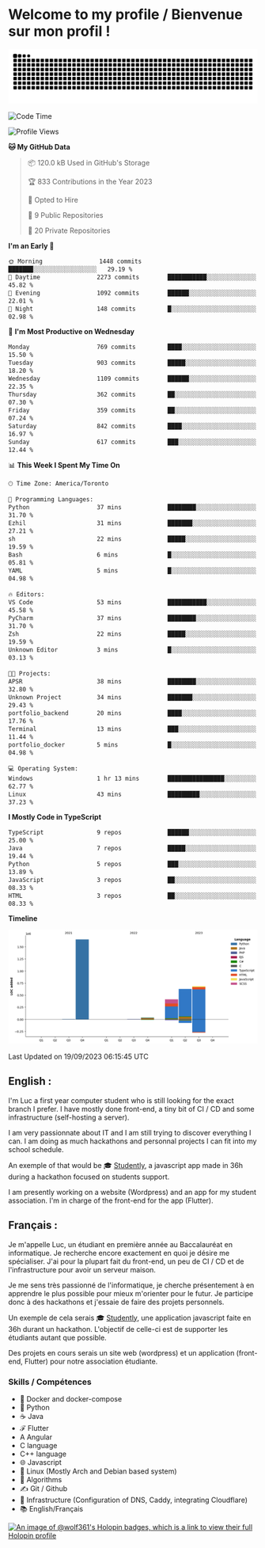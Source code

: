 # Welcome to my profile / Bienvenue sur mon profil !

![snake gif](https://github.com/wolf-361/wolf-361/blob/output/github-contribution-grid-snake.svg)

<!--START_SECTION:waka-->
![Code Time](http://img.shields.io/badge/Code%20Time-336%20hrs-blue)

![Profile Views](http://img.shields.io/badge/Profile%20Views-0-blue)

**🐱 My GitHub Data** 

> 📦 120.0 kB Used in GitHub's Storage 
 > 
> 🏆 833 Contributions in the Year 2023
 > 
> 💼 Opted to Hire
 > 
> 📜 9 Public Repositories 
 > 
> 🔑 20 Private Repositories 
 > 
**I'm an Early 🐤** 

```text
🌞 Morning                1448 commits        ███████░░░░░░░░░░░░░░░░░░   29.19 % 
🌆 Daytime                2273 commits        ███████████░░░░░░░░░░░░░░   45.82 % 
🌃 Evening                1092 commits        ██████░░░░░░░░░░░░░░░░░░░   22.01 % 
🌙 Night                  148 commits         █░░░░░░░░░░░░░░░░░░░░░░░░   02.98 % 
```
📅 **I'm Most Productive on Wednesday** 

```text
Monday                   769 commits         ████░░░░░░░░░░░░░░░░░░░░░   15.50 % 
Tuesday                  903 commits         █████░░░░░░░░░░░░░░░░░░░░   18.20 % 
Wednesday                1109 commits        ██████░░░░░░░░░░░░░░░░░░░   22.35 % 
Thursday                 362 commits         ██░░░░░░░░░░░░░░░░░░░░░░░   07.30 % 
Friday                   359 commits         ██░░░░░░░░░░░░░░░░░░░░░░░   07.24 % 
Saturday                 842 commits         ████░░░░░░░░░░░░░░░░░░░░░   16.97 % 
Sunday                   617 commits         ███░░░░░░░░░░░░░░░░░░░░░░   12.44 % 
```


📊 **This Week I Spent My Time On** 

```text
🕑︎ Time Zone: America/Toronto

💬 Programming Languages: 
Python                   37 mins             ████████░░░░░░░░░░░░░░░░░   31.70 % 
Ezhil                    31 mins             ███████░░░░░░░░░░░░░░░░░░   27.21 % 
sh                       22 mins             █████░░░░░░░░░░░░░░░░░░░░   19.59 % 
Bash                     6 mins              █░░░░░░░░░░░░░░░░░░░░░░░░   05.81 % 
YAML                     5 mins              █░░░░░░░░░░░░░░░░░░░░░░░░   04.98 % 

🔥 Editors: 
VS Code                  53 mins             ███████████░░░░░░░░░░░░░░   45.58 % 
PyCharm                  37 mins             ████████░░░░░░░░░░░░░░░░░   31.70 % 
Zsh                      22 mins             █████░░░░░░░░░░░░░░░░░░░░   19.59 % 
Unknown Editor           3 mins              █░░░░░░░░░░░░░░░░░░░░░░░░   03.13 % 

🐱‍💻 Projects: 
APSR                     38 mins             ████████░░░░░░░░░░░░░░░░░   32.80 % 
Unknown Project          34 mins             ███████░░░░░░░░░░░░░░░░░░   29.43 % 
portfolio_backend        20 mins             ████░░░░░░░░░░░░░░░░░░░░░   17.76 % 
Terminal                 13 mins             ███░░░░░░░░░░░░░░░░░░░░░░   11.44 % 
portfolio_docker         5 mins              █░░░░░░░░░░░░░░░░░░░░░░░░   04.98 % 

💻 Operating System: 
Windows                  1 hr 13 mins        ████████████████░░░░░░░░░   62.77 % 
Linux                    43 mins             █████████░░░░░░░░░░░░░░░░   37.23 % 
```

**I Mostly Code in TypeScript** 

```text
TypeScript               9 repos             ██████░░░░░░░░░░░░░░░░░░░   25.00 % 
Java                     7 repos             █████░░░░░░░░░░░░░░░░░░░░   19.44 % 
Python                   5 repos             ███░░░░░░░░░░░░░░░░░░░░░░   13.89 % 
JavaScript               3 repos             ██░░░░░░░░░░░░░░░░░░░░░░░   08.33 % 
HTML                     3 repos             ██░░░░░░░░░░░░░░░░░░░░░░░   08.33 % 
```



**Timeline**

![Lines of Code chart](https://raw.githubusercontent.com/wolf-361/wolf-361/main/assets/bar_graph.png)


 Last Updated on 19/09/2023 06:15:45 UTC
<!--END_SECTION:waka-->

## English : 

I'm Luc a first year computer student who is still looking for the exact branch I prefer. I have mostly done front-end, a tiny bit of CI / CD and some infrastructure (self-hosting a server).

I am very passionnate about IT and I am still trying to discover everything I can. I am doing as much hackathons and personnal projects I can fit into my school schedule.

An exemple of that would be 🎓 [Studently](https://github.com/wolf-361/Studently-CodeJam12), a javascript app made in 36h during a hackathon focused on students support.

I am presently working on a website (Wordpress) and an app for my student association. I'm in charge of the front-end for the app (Flutter).

## Français :

Je m'appelle Luc, un étudiant en première année au Baccalauréat en informatique. Je recherche encore exactement en quoi je désire me spécialiser. J'ai pour la plupart fait du front-end, un peu de CI / CD et de l'infrastructure pour avoir un serveur maison.

Je me sens très passionné de l'informatique, je cherche présentement à en apprendre le plus possible pour mieux m'orienter pour le futur. Je participe donc à des hackathons et j'essaie de faire des projets personnels.

Un exemple de cela serais 🎓 [Studently](https://github.com/wolf-361/Studently-CodeJam12), une application javascript faite en 36h durant un hackathon. L'objectif de celle-ci est de supporter les étudiants autant que possible.

Des projets en cours serais un site web (wordpress) et un application (front-end, Flutter) pour notre association étudiante.

###  Skills / Compétences

* 🐋 Docker and docker-compose
* 🐍 Python
* ☕ Java
* ℱ Flutter
* A Angular
* C language
* C++ language
* 🌐 Javascript
* 🐧 Linux (Mostly Arch and Debian based system)
* 🧩 Algorithms
* ✍️ Git / Github
* 📜 Infrastructure (Configuration of DNS, Caddy, integrating Cloudflare)
* 📚 English/Français

[![An image of @wolf361's Holopin badges, which is a link to view their full Holopin profile](https://holopin.me/wolf361)](https://holopin.io/@wolf361)


